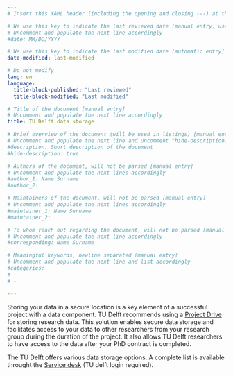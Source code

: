 ```yaml
---
# Insert this YAML header (including the opening and closing ---) at the beginning of the document and fill it out accordingly

# We use this key to indicate the last reviewed date [manual entry, use MM/DD/YYYY]
# Uncomment and populate the next line accordingly
#date: MM/DD/YYYY

# We use this key to indicate the last modified date [automatic entry]
date-modified: last-modified

# Do not modify
lang: en
language: 
  title-block-published: "Last reviewed"
  title-block-modified: "Last modified"

# Title of the document [manual entry]
# Uncomment and populate the next line accordingly
title: TU Delft data storage

# Brief overview of the document (will be used in listings) [manual entry]
# Uncomment and populate the next line and uncomment "hide-description: true".
#description: Short description of the document
#hide-description: true

# Authors of the document, will not be parsed [manual entry]
# Uncomment and populate the next lines accordingly
#author_1: Name Surname
#author_2:

# Maintainers of the document, will not be parsed [manual entry]
# Uncomment and populate the next lines accordingly
#maintainer_1: Name Surname
#maintainer_2:

# To whom reach out regarding the document, will not be parsed [manual entry]
# Uncomment and populate the next line accordingly
#corresponding: Name Surname

# Meaningful keywords, newline separated [manual entry]
# Uncomment and populate the next line and list accordingly
#categories: 
# - 
# - 

---
```


Storing your data in a secure location is a key element of a successful project with a data component. TU Delft recommends using a [Project Drive](https://tudelft.topdesk.net/tas/public/ssp/content/detail/service?unid=846ebb16181c43b5836c063a917dd199&from=03aa10b9-c5aa-4e0a-80b1-28ee7ab383df) for storing research data. This solution enables secure data storage and facilitates access to your data to other researchers from your research group during the duration of the project. It also allows TU Delft researchers to have access to the data after your PhD contract is completed. 

The TU Delft offers various data storage options. A complete list is available throught the [Service desk](https://tudelft.topdesk.net/tas/public/ssp/content/detail/service?unid=f359caaa60264f99b0084941736786ae&from=feffb489-e1f9-49cd-8223-53ae0b70b609) (TU delft login required).

